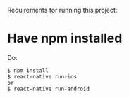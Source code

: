 Requirements for running this project:
# Have npm installed

Do:
```
$ npm install
$ react-native run-ios
or
$ react-native run-android
